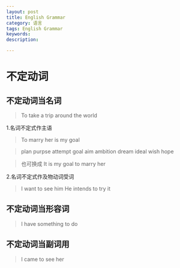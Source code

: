 ```yaml
---
layout: post
title: English Grammar
category: 语言
tags: English Grammar
keywords: 
description: 

---
```


# 不定动词


## 不定动词当名词


>To take a trip around the world

  1.名词不定式作主语

>To marry her is my goal

>plan purpse attempt goal aim ambition dream ideal wish hope

>也可换成  It is my goal to marry her

  
  2.名词不定式作及物动词受词

>I want to see him
>He intends to try it

    
## 不定动词当形容词

>I have something to do

## 不定动词当副词用

>I came to see her



